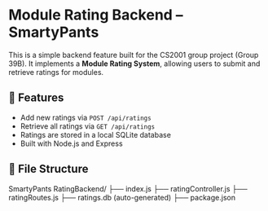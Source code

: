 # Module Rating Backend – SmartyPants

This is a simple backend feature built for the CS2001 group project (Group 39B). It implements a **Module Rating System**, allowing users to submit and retrieve ratings for modules.

## 🔧 Features

- Add new ratings via `POST /api/ratings`
- Retrieve all ratings via `GET /api/ratings`
- Ratings are stored in a local SQLite database
- Built with Node.js and Express

## 📁 File Structure

SmartyPants RatingBackend/
├── index.js
├── ratingController.js
├── ratingRoutes.js
├── ratings.db (auto-generated)
├── package.json
